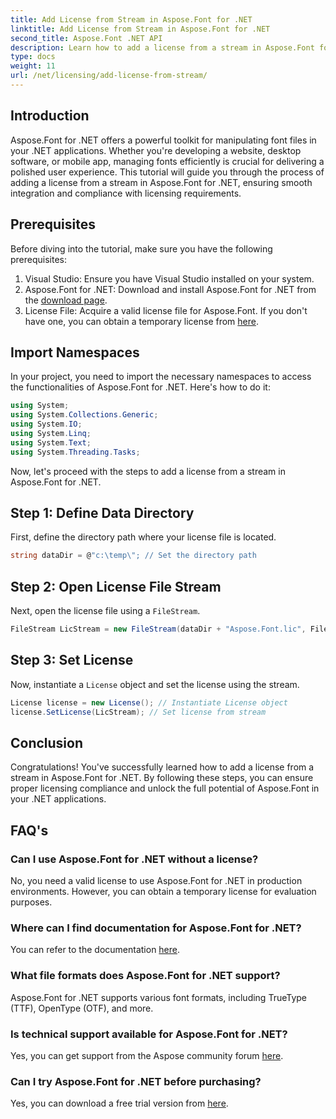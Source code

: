 ```yaml
---
title: Add License from Stream in Aspose.Font for .NET
linktitle: Add License from Stream in Aspose.Font for .NET
second_title: Aspose.Font .NET API
description: Learn how to add a license from a stream in Aspose.Font for .NET. Ensure licensing compliance and unlock font manipulation capabilities effortlessly.
type: docs
weight: 11
url: /net/licensing/add-license-from-stream/
---
```

## Introduction
Aspose.Font for .NET offers a powerful toolkit for manipulating font files in your .NET applications. Whether you're developing a website, desktop software, or mobile app, managing fonts efficiently is crucial for delivering a polished user experience. This tutorial will guide you through the process of adding a license from a stream in Aspose.Font for .NET, ensuring smooth integration and compliance with licensing requirements.
## Prerequisites
Before diving into the tutorial, make sure you have the following prerequisites:
1. Visual Studio: Ensure you have Visual Studio installed on your system.
2. Aspose.Font for .NET: Download and install Aspose.Font for .NET from the [download page](https://releases.aspose.com/font/net/).
3. License File: Acquire a valid license file for Aspose.Font. If you don't have one, you can obtain a temporary license from [here](https://purchase.aspose.com/temporary-license/).

## Import Namespaces
In your project, you need to import the necessary namespaces to access the functionalities of Aspose.Font for .NET. Here's how to do it:
```csharp
using System;
using System.Collections.Generic;
using System.IO;
using System.Linq;
using System.Text;
using System.Threading.Tasks;
```
Now, let's proceed with the steps to add a license from a stream in Aspose.Font for .NET.
## Step 1: Define Data Directory
First, define the directory path where your license file is located.
```csharp
string dataDir = @"c:\temp\"; // Set the directory path
```
## Step 2: Open License File Stream
Next, open the license file using a `FileStream`.
```csharp
FileStream LicStream = new FileStream(dataDir + "Aspose.Font.lic", FileMode.Open); // Open license file stream
```
## Step 3: Set License
Now, instantiate a `License` object and set the license using the stream.
```csharp
License license = new License(); // Instantiate License object
license.SetLicense(LicStream); // Set license from stream
```

## Conclusion
Congratulations! You've successfully learned how to add a license from a stream in Aspose.Font for .NET. By following these steps, you can ensure proper licensing compliance and unlock the full potential of Aspose.Font in your .NET applications.
## FAQ's
### Can I use Aspose.Font for .NET without a license?
No, you need a valid license to use Aspose.Font for .NET in production environments. However, you can obtain a temporary license for evaluation purposes.
### Where can I find documentation for Aspose.Font for .NET?
You can refer to the documentation [here](https://reference.aspose.com/font/net/).
### What file formats does Aspose.Font for .NET support?
Aspose.Font for .NET supports various font formats, including TrueType (TTF), OpenType (OTF), and more.
### Is technical support available for Aspose.Font for .NET?
Yes, you can get support from the Aspose community forum [here](https://forum.aspose.com/c/font/41).
### Can I try Aspose.Font for .NET before purchasing?
Yes, you can download a free trial version from [here](https://releases.aspose.com/).
